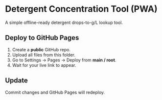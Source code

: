 # Detergent Concentration Tool (PWA)
A simple offline-ready detergent drops-to-g/L lookup tool.

## Deploy to GitHub Pages
1. Create a **public** GitHub repo.
2. Upload all files from this folder.
3. Go to Settings → Pages → Deploy from **main / root**.
4. Wait for your live link to appear.

## Update
Commit changes and GitHub Pages will redeploy.
